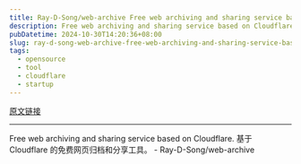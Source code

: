 ```yaml
---
title: Ray-D-Song/web-archive Free web archiving and sharing service based on Cloudflare. 基于 Cloudflare 的免费网页归档和分享工具。
description: Free web archiving and sharing service based on Cloudflare. 基于 Cloudflare 的免费网页归档和分享工具。 - Ray-D-Song/web-archive
pubDatetime: 2024-10-30T14:20:36+08:00
slug: ray-d-song-web-archive-free-web-archiving-and-sharing-service-based-on-cloudflare-基于-cloudflare-的免费网页归档和分享工具
tags: 
  - opensource
  - tool
  - cloudflare
  - startup
---
```


[原文链接](https://github.com/Ray-D-Song/web-archive)

---

Free web archiving and sharing service based on Cloudflare. 基于 Cloudflare 的免费网页归档和分享工具。 - Ray-D-Song/web-archive
